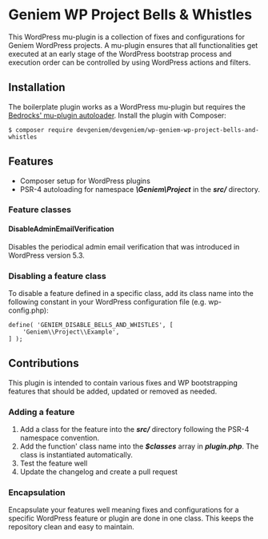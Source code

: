 # Geniem WP Project Bells & Whistles

This WordPress mu-plugin is a collection of fixes and configurations for Geniem WordPress projects. A mu-plugin ensures that all functionalities get executed at an early stage of the WordPress bootstrap process and execution order can be controlled by using WordPress actions and filters.

## Installation

The boilerplate plugin works as a WordPress mu-plugin but requires the [Bedrocks' mu-plugin autoloader](https://roots.io/bedrock/docs/mu-plugins-autoloader/). Install the plugin with Composer:

```
$ composer require devgeniem/devgeniem/wp-geniem-wp-project-bells-and-whistles
```

## Features

- Composer setup for WordPress plugins
- PSR-4 autoloading for namespace ***\Geniem\Project*** in the ***src/*** directory.

### Feature classes

#### DisableAdminEmailVerification

Disables the periodical admin email verification that was introduced in WordPress version 5.3.

### Disabling a feature class

To disable a feature defined in a specific class, add its class name into the following constant in your WordPress configuration file (e.g. wp-config.php):

```
define( 'GENIEM_DISABLE_BELLS_AND_WHISTLES', [
    'Geniem\\Project\\Example',
] );
```

## Contributions

This plugin is intended to contain various fixes and WP bootstrapping features that should be added, updated or removed as needed.

### Adding a feature

1. Add a class for the feature into the ***src/*** directory following the PSR-4 namespace convention.
2. Add the function' class name into the ***$classes*** array in ***plugin.php***. The class is instantiated automatically.
3. Test the feature well
4. Update the changelog and create a pull request

### Encapsulation

Encapsulate your features well meaning fixes and configurations for a specific WordPress feature or plugin are done in one class. This keeps the repository clean and easy to maintain.